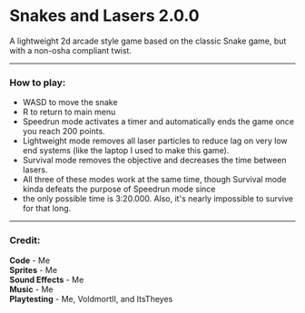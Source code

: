 # Snakes and Lasers 2.0.0
A lightweight 2d arcade style game based on the classic Snake game, but with a non-osha compliant twist.

---

### How to play:   
 - WASD to move the snake   
 - R to return to main menu   
 - Speedrun mode activates a timer and automatically ends the game once you reach 200 points.   
 - Lightweight mode removes all laser particles to reduce lag on very low end systems (like the laptop I used to make this game).   
 - Survival mode removes the objective and decreases the time between lasers.   
 - All three of these modes work at the same time, though Survival mode kinda defeats the purpose of Speedrun mode since 
 - the only possible time is 3:20.000. Also, it's nearly impossible to survive for that long.   

---

### Credit:   
**Code** - Me   
**Sprites** - Me   
**Sound Effects** - Me   
**Music** - Me   
**Playtesting** - Me, VoldmortII, and ItsTheyes   
